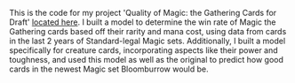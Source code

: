 This is the code for my project 'Quality of Magic: the Gathering Cards for Draft' [located here](https://grantq9.github.io/MTG-Draft-Card-Quality/). I built a model to determine the win rate of Magic the Gathering cards based off their rarity and mana cost, using data from cards in the last 2 years of Standard-legal Magic sets. Additionally, I built a model specifically for creature cards, incorporating aspects like their power and toughness, and used this model as well as the original to predict how good cards in the newest Magic set Bloomburrow would be.
